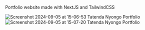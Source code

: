 Portfolio website made with NextJS and TailwindCSS

![Screenshot 2024-09-05 at 15-06-53 Tatenda Nyongo Portfolio](https://github.com/user-attachments/assets/01cde70d-bb8d-4d81-b3fd-a2fdd09d705d)
![Screenshot 2024-09-05 at 15-07-20 Tatenda Nyongo Portfolio](https://github.com/user-attachments/assets/3007f33b-4cfb-4224-b7fd-e97ae57bec4a)
